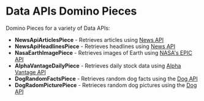 # Data APIs Domino Pieces

Domino Pieces for a variety of Data APIs:

- **NewsApiArticlesPiece** - Retrieves articles using [News API](https://newsapi.org)
- **NewsApiHeadlinesPiece** - Retrieves headlines using [News API](https://newsapi.org/)
- **NasaEarthImagePiece** - Retrieves images of Earth using [NASA's EPIC API](https://epic.gsfc.nasa.gov/about/api)
- **AlphaVantageDailyPiece** - Retrieves daily stock data using [Alpha Vantage API](https://www.alphavantage.co)
- **DogRandomFactsPiece** - Retrieves random dog facts using the [Dog API](https://dog-api.kinduff.com/api/facts)
- **DogRadomPicturePiece** - Retrieces random dog pictures using the [Dog API](https://dog.ceo/dog-api/)